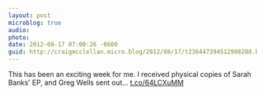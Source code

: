 ```yaml
---
layout: post
microblog: true
audio: 
photo: 
date: 2012-08-17 07:00:26 -0600
guid: http://craigmcclellan.micro.blog/2012/08/17/t236447394512908288.html
---
```

This has been an exciting week for me. I received physical copies of Sarah Banks' EP, and Greg Wells sent out… [t.co/64LCXuMM](http://t.co/64LCXuMM)
